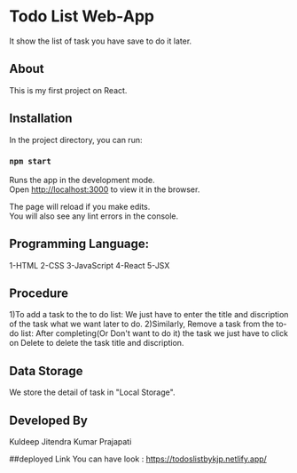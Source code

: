 # Todo List Web-App

It show the list of task you have save to do it later.

## About
This is my first project on React.


## Installation
In the project directory, you can run:

### `npm start`

Runs the app in the development mode.\
Open [http://localhost:3000](http://localhost:3000) to view it in the browser.

The page will reload if you make edits.\
You will also see any lint errors in the console.

## Programming Language:
1-HTML
2-CSS
3-JavaScript
4-React
5-JSX

## Procedure
1)To add a task to the to do list:
We just have to enter the title and discription of the task what we want later to do.
2)Similarly, Remove a task from the to-do list:
After completing(Or Don't want to do it) the task we just have to click on Delete to delete the task title and discription.

## Data Storage
We store the detail of task in "Local Storage".

## Developed By
Kuldeep Jitendra Kumar Prajapati

##deployed Link
You can have look : https://todoslistbykjp.netlify.app/

